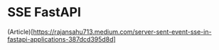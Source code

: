 # SSE FastAPI


(Article)[https://rajansahu713.medium.com/server-sent-event-sse-in-fastapi-applications-387dcd395d8d]